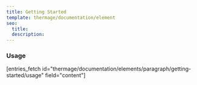 ```yaml
---
title: Getting Started
template: thermage/documentation/element
seo:
  title: 
  description: 
---
```


### Usage

[entries_fetch id="thermage/documentation/elements/paragraph/getting-started/usage" field="content"]
